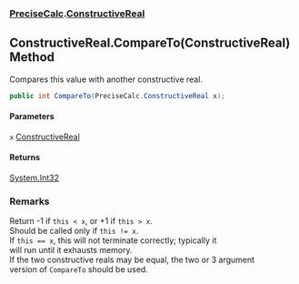 ### [PreciseCalc](PreciseCalc.md 'PreciseCalc').[ConstructiveReal](PreciseCalc.ConstructiveReal.md 'PreciseCalc.ConstructiveReal')

## ConstructiveReal.CompareTo(ConstructiveReal) Method

Compares this value with another constructive real.

```csharp
public int CompareTo(PreciseCalc.ConstructiveReal x);
```
#### Parameters

<a name='PreciseCalc.ConstructiveReal.CompareTo(PreciseCalc.ConstructiveReal).x'></a>

`x` [ConstructiveReal](PreciseCalc.ConstructiveReal.md 'PreciseCalc.ConstructiveReal')

#### Returns
[System.Int32](https://docs.microsoft.com/en-us/dotnet/api/System.Int32 'System.Int32')

### Remarks
Return -1 if `this < x`, or +1 if `this > x`.  
Should be called only if `this != x`.  
If `this == x`, this will not terminate correctly; typically it  
will run until it exhausts memory.  
If the two constructive reals may be equal, the two or 3 argument  
version of `CompareTo` should be used.
